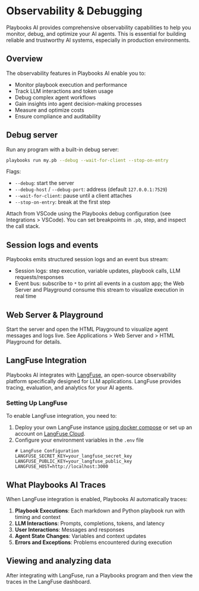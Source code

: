# Observability & Debugging

Playbooks AI provides comprehensive observability capabilities to help you monitor, debug, and optimize your AI agents. This is essential for building reliable and trustworthy AI systems, especially in production environments.

## Overview

The observability features in Playbooks AI enable you to:

- Monitor playbook execution and performance
- Track LLM interactions and token usage
- Debug complex agent workflows
- Gain insights into agent decision-making processes
- Measure and optimize costs
- Ensure compliance and auditability

## Debug server

Run any program with a built-in debug server:

```bash
playbooks run my.pb --debug --wait-for-client --stop-on-entry
```

Flags:

- `--debug`: start the server
- `--debug-host` / `--debug-port`: address (default `127.0.0.1:7529`)
- `--wait-for-client`: pause until a client attaches
- `--stop-on-entry`: break at the first step

Attach from VSCode using the Playbooks debug configuration (see Integrations > VSCode). You can set breakpoints in `.pb`, step, and inspect the call stack.

## Session logs and events

Playbooks emits structured session logs and an event bus stream:

- Session logs: step execution, variable updates, playbook calls, LLM requests/responses
- Event bus: subscribe to `*` to print all events in a custom app; the Web Server and Playground consume this stream to visualize execution in real time

## Web Server & Playground

Start the server and open the HTML Playground to visualize agent messages and logs live. See Applications > Web Server and > HTML Playground for details.

## LangFuse Integration

Playbooks AI integrates with [LangFuse](https://langfuse.com), an open-source observability platform specifically designed for LLM applications. LangFuse provides tracing, evaluation, and analytics for your AI agents.

### Setting Up LangFuse

To enable LangFuse integration, you need to:

1. Deploy your own LangFuse instance [using docker compose](https://langfuse.com/self-hosting/docker-compose) or set up an account on [LangFuse Cloud](https://cloud.langfuse.com).
2. Configure your environment variables in the `.env` file
    ```
    # LangFuse Configuration
    LANGFUSE_SECRET_KEY=your_langfuse_secret_key
    LANGFUSE_PUBLIC_KEY=your_langfuse_public_key
    LANGFUSE_HOST=http://localhost:3000
    ```

## What Playbooks AI Traces

When LangFuse integration is enabled, Playbooks AI automatically traces:

1. **Playbook Executions**: Each markdown and Python playbook run with timing and context
2. **LLM Interactions**: Prompts, completions, tokens, and latency
3. **User Interactions**: Messages and responses
4. **Agent State Changes**: Variables and context updates
5. **Errors and Exceptions**: Problems encountered during execution

## Viewing and analyzing data

After integrating with LangFuse, run a Playbooks program and then view the traces in the LangFuse dashboard.